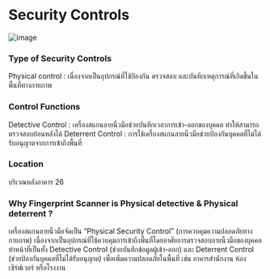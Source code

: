 # Security Controls

![image](https://github.com/user-attachments/assets/4caa5de1-56af-485d-a6f7-816e359ed2f6)

### Type of Security Controls
Physical control : เนื่องจากเป็นอุปกรณ์ที่ใช้ป้องกัน ตรวจสอบ และบันทึกเหตุการณ์ที่เกิดขึ้นในพื้นที่ทางกายภาพ

### Control Functions
Detective Control : เครื่องสแกนลายนิ้วมือช่วยบันทึกเวลาการเข้า-ออกของบุคคล ทำให้สามารถตรวจสอบย้อนหลังได้
Deterrent Control : การใช้เครื่องสแกนลายนิ้วมือช่วยป้องกันบุคคลที่ไม่ได้รับอนุญาตจากการเข้าถึงพื้นที่

### Location
บริเวณหลังอาคาร 26

### Why Fingerprint Scanner is Physical detective & Physical deterrent ?
เครื่องสแกนลายนิ้วมือจัดเป็น “Physical Security Control” (การควบคุมความปลอดภัยทางกายภาพ) เนื่องจากเป็นอุปกรณ์ที่ใช้ควบคุมการเข้าถึงพื้นที่โดยอาศัยการตรวจสอบลายนิ้วมือของบุคคล ทำหน้าที่เป็นทั้ง Detective Control (ช่วยบันทึกข้อมูลผู้เข้า-ออก) และ Deterrent Control (ช่วยป้องกันบุคคลที่ไม่ได้รับอนุญาต) เพื่อเพิ่มความปลอดภัยในพื้นที่ เช่น อาคารสำนักงาน ห้องเซิร์ฟเวอร์ หรือโรงงาน

